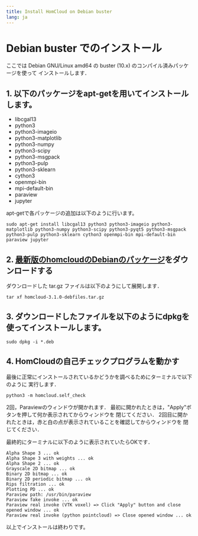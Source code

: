 ```yaml
---
title: Install HomCloud on Debian buster
lang: ja
---
```


# Debian buster でのインストール

ここでは Debian GNU/Linux amd64 の buster (10.x) のコンパイル済みパッケージを使って
インストールします．

## 1. 以下のパッケージをapt-getを用いてインストールします。

* libcgal13
* python3
* python3-imageio
* python3-matplotlib
* python3-numpy
* python3-scipy
* python3-msgpack
* python3-pulp
* python3-sklearn
* cython3
* openmpi-bin
* mpi-default-bin
* paraview
* jupyter

apt-getで各パッケージの追加は以下のように行います。

    sudo apt-get install libcgal13 python3 python3-imageio python3-matplotlib python3-numpy python3-scipy python3-pyqt5 python3-msgpack python3-pulp python3-sklearn cython3 openmpi-bin mpi-default-bin paraview jupyter

		
## 2. [最新版のhomcloudのDebianのパッケージ](/index.html#download)をダウンロードする

ダウンロードした tar.gz ファイルは以下のようにして展開します．

    tar xf homcloud-3.1.0-debfiles.tar.gz


## 3. ダウンロードしたファイルを以下のようにdpkgを使ってインストールします。

    sudo dpkg -i *.deb

## 4. HomCloudの自己チェックプログラムを動かす

最後に正常にインストールされているかどうかを調べるためにターミナルで以下のように
実行します．

    python3 -m homcloud.self_check

2回，Paraviewのウィンドウが開かれます．
最初に開かれたときは，"Apply"ボタンを押して何か表示されてからウィンドウを
閉じてください．
2回目に開かれたときは，赤と白の点が表示されていることを確認してからウィンドウを
閉じてください．

最終的にターミナルに以下のように表示されていたらOKです．

    Alpha Shape 3 ... ok
    Alpha Shape 3 with weights ... ok
    Alpha Shape 2 ... ok
    Grayscale 2D bitmap ... ok
    Binary 2D bitmap ... ok
    Binary 2D periodic bitmap ... ok
    Rips filtration ... ok
    Plotting PD ... ok
    Paraview path: /usr/bin/paraview
    Paraview fake invoke ... ok
    Paraview real invoke (VTK voxel) => Click "Apply" button and close opened window ... ok
    Paraview real invoke (python pointcloud) => Close opened window ... ok

以上でインストールは終わりです。

